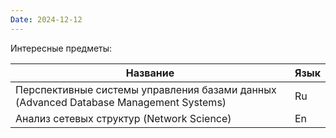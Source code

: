 ```yaml
---
Date: 2024-12-12
---
```

Интересные предметы:



| Название                                                                              | Язык |
| ------------------------------------------------------------------------------------- | ---- |
| Перспективные системы управления базами данных (Advanced Database Management Systems) | Ru   |
| Анализ сетевых структур (Network Science)                                             | En   |
